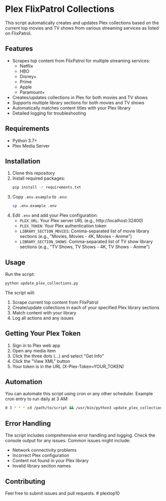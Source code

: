 # Plex FlixPatrol Collections

This script automatically creates and updates Plex collections based on the current top movies and TV shows from various streaming services as listed on FlixPatrol.

## Features

- Scrapes top content from FlixPatrol for multiple streaming services:
  - Netflix
  - HBO
  - Disney+
  - Prime
  - Apple
  - Paramount+
- Creates/updates collections in Plex for both movies and TV shows
- Supports multiple library sections for both movies and TV shows
- Automatically matches content titles with your Plex library
- Detailed logging for troubleshooting

## Requirements

- Python 3.7+
- Plex Media Server

## Installation

1. Clone this repository
2. Install required packages:
   ```bash
   pip install -r requirements.txt
   ```
3. Copy `.env.example` to `.env`:
   ```bash
   cp .env.example .env
   ```
4. Edit `.env` and add your Plex configuration:
   - `PLEX_URL`: Your Plex server URL (e.g., http://localhost:32400)
   - `PLEX_TOKEN`: Your Plex authentication token
   - `LIBRARY_SECTION_MOVIES`: Comma-separated list of movie library sections (e.g., "Movies, Movies - 4K, Movies - Anime")
   - `LIBRARY_SECTION_SHOWS`: Comma-separated list of TV show library sections (e.g., "TV Shows, TV Shows - 4K, TV Shows - Anime")

## Usage

Run the script:
```bash
python update_plex_collections.py
```

The script will:
1. Scrape current top content from FlixPatrol
2. Create/update collections in each of your specified Plex library sections
3. Match content with your library
4. Log all actions and any issues

## Getting Your Plex Token

1. Sign in to Plex web app
2. Open any media item
3. Click the three dots (...) and select "Get Info"
4. Click the "View XML" button
5. Your token is in the URL (X-Plex-Token=YOUR_TOKEN)

## Automation

You can automate this script using cron or any other scheduler. Example cron entry to run daily at 3 AM:

```bash
0 3 * * * cd /path/to/script && /usr/bin/python3 update_plex_collections.py
```

## Error Handling

The script includes comprehensive error handling and logging. Check the console output for any issues. Common issues might include:
- Network connectivity problems
- Incorrect Plex configuration
- Content not found in your Plex library
- Invalid library section names

## Contributing

Feel free to submit issues and pull requests. # plextop10
